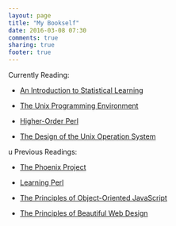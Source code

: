 ```yaml
---
layout: page
title: "My Bookself"
date: 2016-03-08 07:30
comments: true
sharing: true
footer: true
---
```


Currently Reading:

* [An Introduction to Statistical Learning](http://www-bcf.usc.edu/~gareth/ISL/)

* [The Unix Programming Environment](https://www.amazon.com/Unix-Programming-Environment-Prentice-Hall-Software/dp/013937681X/)

* [Higher-Order Perl](http://www.amazon.com/Higher-Order-Perl-Transforming-Programs/dp/1558607013/)

* [The Design of the Unix Operation System](http://www.amazon.com/Design-UNIX-Operating-System/dp/0132017997/)

u
Previous Readings:

* [The Phoenix Project](https://www.amazon.com/Phoenix-Project-DevOps-Helping-Business/dp/0988262592/)

* [Learning Perl](http://www.amazon.com/Learning-Perl-Randal-L-Schwartz/dp/1449303587/)

* [The Principles of Object-Oriented JavaScript](http://www.amazon.com/Principles-Object-Oriented-JavaScript-Nicholas-Zakas/dp/1593275404)

* [The Principles of Beautiful Web Design](https://www.amazon.com/Principles-Beautiful-Web-Design/dp/098057689X)
